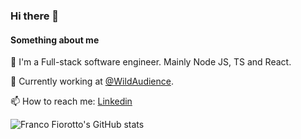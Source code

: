 ### Hi there 👋

<!--
**franco-fiorotto/franco-fiorotto** is a ✨ _special_ ✨ repository because its `README.md` (this file) appears on your GitHub profile.

Here are some ideas to get you started:

- 🔭 I’m currently working on ...
- 🌱 I’m currently learning ...
- 👯 I’m looking to collaborate on ...
- 🤔 I’m looking for help with ...
- 💬 Ask me about ...
- 📫 How to reach me: ...
- 😄 Pronouns: ...
- ⚡ Fun fact: ...
-->

#### Something about me
🌱 I'm a Full-stack software engineer. Mainly Node JS, TS and React.

🔭 Currently working at [@WildAudience](https://wildaudience.com/).

📫 How to reach me: [Linkedin](https://www.linkedin.com/in/franco-fiorotto-7aa660159/)


![Franco Fiorotto's GitHub stats](https://github-readme-stats.vercel.app/api?username=franco-fiorotto&show_icons=true&theme=radical)
